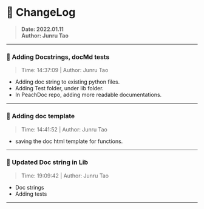 # :hammer: ChangeLog
> __Date: 2022.01.11__<br>
> __Author: Junru Tao__<br>
---

### :electric_plug: Adding Docstrings, docMd tests
> Time: 14:37:09 | Author: Junru Tao
- Adding doc string to existing python files.
- Adding Test folder, under lib folder.
- In PeachDoc repo, adding more readable documentations.

---


### :electric_plug: Adding doc template
> Time: 14:41:52 | Author: Junru Tao
- saving the doc html template for functions.

---


### :electric_plug: Updated Doc string in Lib
> Time: 19:09:42 | Author: Junru Tao
- Doc strings
- Adding tests

---


